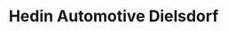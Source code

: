 ---
title: "Hedin Automotive Dielsdorf"
url: /dielsdorf/hedin-automotive-dielsdorf-industriestrasse/
shop: Autohaus
---